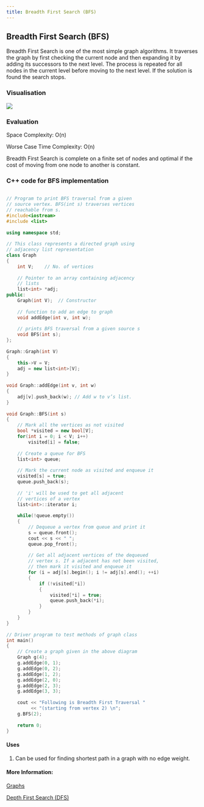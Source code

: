 ```yaml
---
title: Breadth First Search (BFS)
---
```

## Breadth First Search (BFS)

Breadth First Search is one of the most simple graph algorithms. It traverses the graph by first checking the current node and then expanding it by adding its successors to the next level. The process is repeated for all nodes in the current level before moving to the next level. If the solution is found the search stops.

### Visualisation

![](https://upload.wikimedia.org/wikipedia/commons/4/46/Animated_BFS.gif)


### Evaluation

Space Complexity: O(n)

Worse Case Time Complexity: O(n)

Breadth First Search is complete on a finite set of nodes and optimal if the cost of moving from one node to another is constant.

### C++ code for BFS implementation

```cpp

// Program to print BFS traversal from a given 
// source vertex. BFS(int s) traverses vertices  
// reachable from s. 
#include<iostream> 
#include <list> 
  
using namespace std; 
  
// This class represents a directed graph using 
// adjacency list representation 
class Graph 
{ 
    int V;    // No. of vertices 
  
    // Pointer to an array containing adjacency 
    // lists 
    list<int> *adj;    
public: 
    Graph(int V);  // Constructor 
  
    // function to add an edge to graph 
    void addEdge(int v, int w);  
  
    // prints BFS traversal from a given source s 
    void BFS(int s);   
}; 
  
Graph::Graph(int V) 
{ 
    this->V = V; 
    adj = new list<int>[V]; 
} 
  
void Graph::addEdge(int v, int w) 
{ 
    adj[v].push_back(w); // Add w to v’s list. 
} 
  
void Graph::BFS(int s) 
{ 
    // Mark all the vertices as not visited 
    bool *visited = new bool[V]; 
    for(int i = 0; i < V; i++) 
        visited[i] = false; 
  
    // Create a queue for BFS 
    list<int> queue; 
  
    // Mark the current node as visited and enqueue it 
    visited[s] = true; 
    queue.push_back(s); 
  
    // 'i' will be used to get all adjacent 
    // vertices of a vertex 
    list<int>::iterator i; 
  
    while(!queue.empty()) 
    { 
        // Dequeue a vertex from queue and print it 
        s = queue.front(); 
        cout << s << " "; 
        queue.pop_front(); 
  
        // Get all adjacent vertices of the dequeued 
        // vertex s. If a adjacent has not been visited,  
        // then mark it visited and enqueue it 
        for (i = adj[s].begin(); i != adj[s].end(); ++i) 
        { 
            if (!visited[*i]) 
            { 
                visited[*i] = true; 
                queue.push_back(*i); 
            } 
        } 
    } 
} 
  
// Driver program to test methods of graph class 
int main() 
{ 
    // Create a graph given in the above diagram 
    Graph g(4); 
    g.addEdge(0, 1); 
    g.addEdge(0, 2); 
    g.addEdge(1, 2); 
    g.addEdge(2, 0); 
    g.addEdge(2, 3); 
    g.addEdge(3, 3); 
  
    cout << "Following is Breadth First Traversal "
         << "(starting from vertex 2) \n"; 
    g.BFS(2); 
  
    return 0; 
}

```
#### Uses
1. Can be used for finding shortest path in a graph with no edge weight.

#### More Information:
<!-- Please add any articles you think might be helpful to read before writing the article -->

<a href='https://github.com/freecodecamp/guides/computer-science/data-structures/graphs/index.md' target='_blank' rel='nofollow'>Graphs</a>

<a href='https://github.com/freecodecamp/guides/tree/master/src/pages/algorithms/graph-algorithms/depth-first-search/index.md' target='_blank' rel='nofollow'>Depth First Search (DFS)</a>
